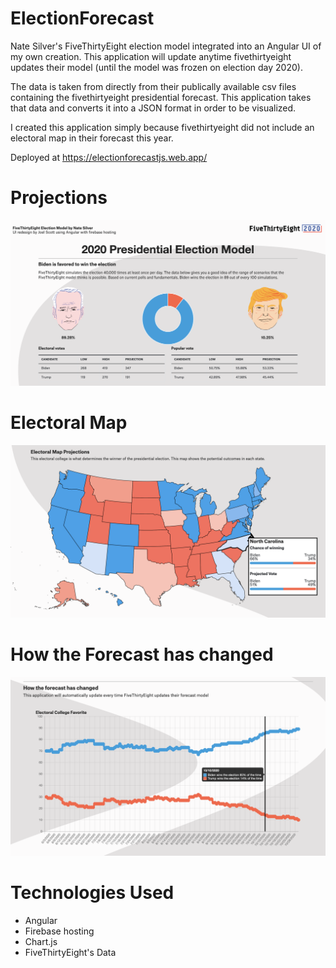 # ElectionForecast

Nate Silver's FiveThirtyEight election model integrated into an Angular UI of my own creation. This application will update anytime fivethirtyeight updates their model (until the model was frozen on election day 2020).

The data is taken from directly from their publically available csv files containing the fivethirtyeight presidential forecast.
This application takes that data and converts it into a JSON format in order to be visualized.

I created this application simply because fivethirtyeight did not include an electoral map in their forecast this year.

Deployed at https://electionforecastjs.web.app/

# Projections

![Forecast](./ElectionForecast/src/assets/forecast.png)

# Electoral Map

![Forecast](./ElectionForecast/src/assets/map.png)

# How the Forecast has changed

![Forecast](./ElectionForecast/src/assets/chart.png)

# Technologies Used

-   Angular
-   Firebase hosting
-   Chart.js
-   FiveThirtyEight's Data
